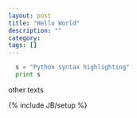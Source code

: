 ```yaml
---
layout: post
title: "Hello World"
description: ""
category: 
tags: []
---
```


```python
  s = "Python syntax highlighting"
  print s
```


other texts

{% include JB/setup %}
